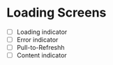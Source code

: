 # Loading Screens

- [ ] Loading indicator
- [ ] Error indicator
- [ ] Pull-to-Refreshh
- [ ] Content indicator